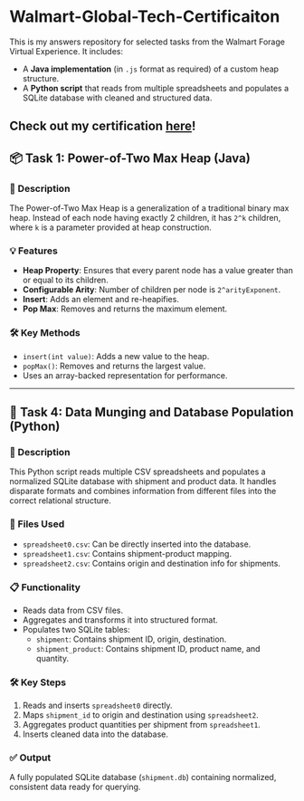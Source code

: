 # Walmart-Global-Tech-Certificaiton

This is my answers repository for selected tasks from the Walmart Forage Virtual Experience. It includes:

- A **Java implementation** (in `.js` format as required) of a custom heap structure.
- A **Python script** that reads from multiple spreadsheets and populates a SQLite database with cleaned and structured data.

## Check out my certification [here](https://forage-uploads-prod.s3.amazonaws.com/completion-certificates/prBZoAihniNijyD6d/oX6f9BbCL9kJDJzfg_prBZoAihniNijyD6d_mGKMFkWbvxWi5DcWt_1752385546851_completion_certificate.pdf)!

## 📦 Task 1: Power-of-Two Max Heap (Java)

### 🔧 Description
The Power-of-Two Max Heap is a generalization of a traditional binary max heap. Instead of each node having exactly 2 children, it has `2^k` children, where `k` is a parameter provided at heap construction.

### 💡 Features
- **Heap Property**: Ensures that every parent node has a value greater than or equal to its children.
- **Configurable Arity**: Number of children per node is `2^arityExponent`.
- **Insert**: Adds an element and re-heapifies.
- **Pop Max**: Removes and returns the maximum element.

### 🛠️ Key Methods
- `insert(int value)`: Adds a new value to the heap.
- `popMax()`: Removes and returns the largest value.
- Uses an array-backed representation for performance.

---

## 🧮 Task 4: Data Munging and Database Population (Python)

### 🔧 Description
This Python script reads multiple CSV spreadsheets and populates a normalized SQLite database with shipment and product data. It handles disparate formats and combines information from different files into the correct relational structure.

### 📂 Files Used
- `spreadsheet0.csv`: Can be directly inserted into the database.
- `spreadsheet1.csv`: Contains shipment-product mapping.
- `spreadsheet2.csv`: Contains origin and destination info for shipments.

### 📋 Functionality
- Reads data from CSV files.
- Aggregates and transforms it into structured format.
- Populates two SQLite tables:
  - `shipment`: Contains shipment ID, origin, destination.
  - `shipment_product`: Contains shipment ID, product name, and quantity.

### 🛠️ Key Steps
1. Reads and inserts `spreadsheet0` directly.
2. Maps `shipment_id` to origin and destination using `spreadsheet2`.
3. Aggregates product quantities per shipment from `spreadsheet1`.
4. Inserts cleaned data into the database.

### ✅ Output
A fully populated SQLite database (`shipment.db`) containing normalized, consistent data ready for querying.
